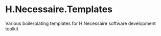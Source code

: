 # H.Necessaire.Templates
Various boilerplating templates for H.Necessaire software development toolkit
